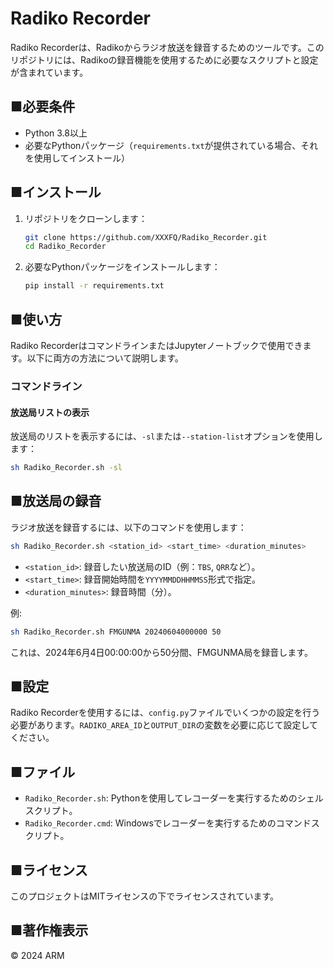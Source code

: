 # Radiko Recorder

Radiko Recorderは、Radikoからラジオ放送を録音するためのツールです。このリポジトリには、Radikoの録音機能を使用するために必要なスクリプトと設定が含まれています。

## ■必要条件

- Python 3.8以上
- 必要なPythonパッケージ（`requirements.txt`が提供されている場合、それを使用してインストール）

## ■インストール

1. リポジトリをクローンします：
    ```sh
    git clone https://github.com/XXXFQ/Radiko_Recorder.git
    cd Radiko_Recorder
    ```

2. 必要なPythonパッケージをインストールします：
    ```sh
    pip install -r requirements.txt
    ```

## ■使い方

Radiko RecorderはコマンドラインまたはJupyterノートブックで使用できます。以下に両方の方法について説明します。

### コマンドライン

#### 放送局リストの表示

放送局のリストを表示するには、`-sl`または`--station-list`オプションを使用します：

```sh
sh Radiko_Recorder.sh -sl
```

## ■放送局の録音

ラジオ放送を録音するには、以下のコマンドを使用します：

```sh
sh Radiko_Recorder.sh <station_id> <start_time> <duration_minutes>
```

- `<station_id>`: 録音したい放送局のID（例：`TBS`, `QRR`など）。
- `<start_time>`: 録音開始時間を`YYYYMMDDHHMMSS`形式で指定。
- `<duration_minutes>`: 録音時間（分）。

例:
```sh
sh Radiko_Recorder.sh FMGUNMA 20240604000000 50
```

これは、2024年6月4日00:00:00から50分間、FMGUNMA局を録音します。

## ■設定
Radiko Recorderを使用するには、`config.py`ファイルでいくつかの設定を行う必要があります。`RADIKO_AREA_ID`と`OUTPUT_DIR`の変数を必要に応じて設定してください。

## ■ファイル
- `Radiko_Recorder.sh`: Pythonを使用してレコーダーを実行するためのシェルスクリプト。
- `Radiko_Recorder.cmd`: Windowsでレコーダーを実行するためのコマンドスクリプト。

## ■ライセンス
このプロジェクトはMITライセンスの下でライセンスされています。

## ■著作権表示
© 2024 ARM